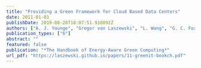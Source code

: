 ```yaml
---
title: "Providing a Green Framework for Cloud Based Data Centers"
date: 2011-01-01
publishDate: 2019-08-28T18:07:51.918092Z
authors: ["A. J. Younge", "Gregor von Laszewski", "L. Wang", "G. C. Fox"]
publication_types: ["6"]
abstract: ""
featured: false
publication: "*The Handbook of Energy-Aware Green Computing*"
url_pdf: "https://laszewski.github.io/papers/11-greenit-bookch.pdf"
---
```



